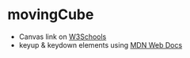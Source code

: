 # movingCube

 
- Canvas link on [W3Schools](https://www.w3schools.com/html/html5_canvas.asp) 
- keyup & keydown elements using [MDN Web Docs](https://developer.mozilla.org/en-US/docs/Web/API/Element/keydown_event)